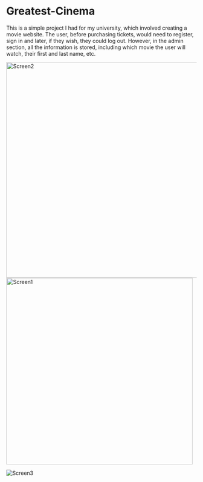 # Greatest-Cinema
This is a simple project I had for my university, which involved creating a movie website. The user, before purchasing tickets, would need to register, sign in and later, if they wish, they could log out. However, in the admin section, all the information is stored, including which movie the user will watch, their first and last name, etc.

<img width="570" alt="Screen2" src="https://github.com/user-attachments/assets/7d23ff15-136e-4969-acfb-36b2a2f7376c">
<img width="493" alt="Screen1" src="https://github.com/user-attachments/assets/3872046a-f31a-441d-980b-cbb8b81ffa0b">

![Screen3](https://github.com/user-attachments/assets/7a2ba61a-7ce3-481e-810d-c67bb6b3cd78)
